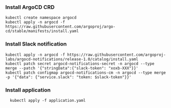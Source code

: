 ### Install ArgoCD CRD
```
kubectl create namespace argocd
kubectl apply -n argocd -f https://raw.githubusercontent.com/argoproj/argo-cd/stable/manifests/install.yaml
```

### Install Slack notification
```
kubectl apply -n argocd -f https://raw.githubusercontent.com/argoproj-labs/argocd-notifications/release-1.0/catalog/install.yaml
kubectl patch secret argocd-notifications-secret -n argocd --type merge --patch '{"stringData":{"slack-token": "xoxb-XXX"}}'
kubectl patch configmap argocd-notifications-cm -n argocd --type merge -p '{"data": {"service.slack": "token: $slack-token"}}'

```

### Install application
```
  kubectl apply -f application.yaml
```
